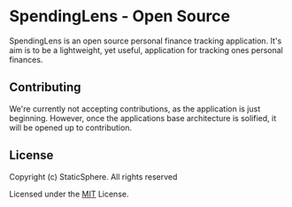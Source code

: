 # SpendingLens - Open Source

SpendingLens is an open source personal finance tracking application. It's aim is to be a lightweight, yet useful, application for tracking ones personal finances.

## Contributing

We're currently not accepting contributions, as the application is just beginning. However, once the applications base architecture is solified, it will be opened up to contribution.

## License

Copyright (c) StaticSphere. All rights reserved

Licensed under the [MIT](LICENSE.txt) License.